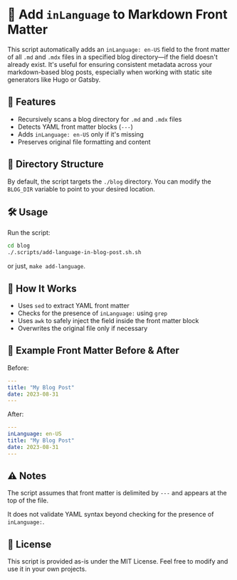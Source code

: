 # 📝 Add `inLanguage` to Markdown Front Matter

This script automatically adds an `inLanguage: en-US` field to the front matter of all `.md` and `.mdx` files in a specified blog directory—if the field doesn't already exist. It's useful for ensuring consistent metadata across your markdown-based blog posts, especially when working with static site generators like Hugo or Gatsby.

## 🚀 Features

* Recursively scans a blog directory for `.md` and `.mdx` files
* Detects YAML front matter blocks (`---`)
* Adds `inLanguage: en-US` only if it's missing
* Preserves original file formatting and content

## 📂 Directory Structure

By default, the script targets the `./blog` directory. You can modify the `BLOG_DIR` variable to point to your desired location.

## 🛠️ Usage

Run the script:

```bash
cd blog
./.scripts/add-language-in-blog-post.sh.sh
```

or just, `make add-language`.

## 🧠 How It Works

* Uses `sed` to extract YAML front matter
* Checks for the presence of `inLanguage:` using `grep`
* Uses `awk` to safely inject the field inside the front matter block
* Overwrites the original file only if necessary

## 🧪 Example Front Matter Before & After

Before:

```yaml
---
title: "My Blog Post"
date: 2023-08-31
---
```

After:

```yaml
---
inLanguage: en-US
title: "My Blog Post"
date: 2023-08-31
---
```

## ⚠️ Notes

The script assumes that front matter is delimited by `---` and appears at the top of the file.

It does not validate YAML syntax beyond checking for the presence of `inLanguage:`.

## 📄 License

This script is provided as-is under the MIT License. Feel free to modify and use it in your own projects.